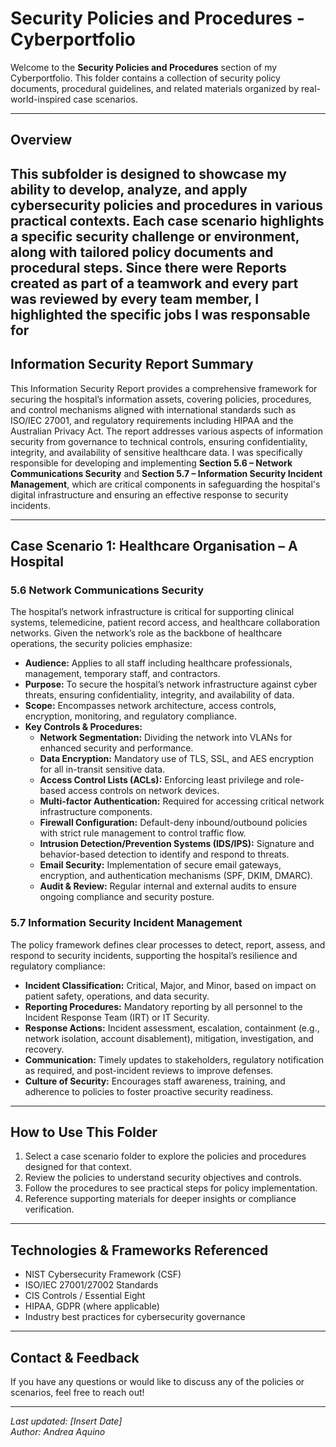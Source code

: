 # Security Policies and Procedures - Cyberportfolio

Welcome to the **Security Policies and Procedures** section of my Cyberportfolio. 
This folder contains a collection of security policy documents, procedural guidelines, and related materials organized by real-world-inspired case scenarios.

---

## Overview

This subfolder is designed to showcase my ability to develop, analyze, and apply cybersecurity policies and procedures in various practical contexts. 
Each case scenario highlights a specific security challenge or environment, along with tailored policy documents and procedural steps.
Since there were Reports created as part of a teamwork and every part was reviewed by every team member, I highlighted the specific jobs I was responsable for
---

## Information Security Report Summary

This Information Security Report provides a comprehensive framework for securing the hospital’s information assets, covering policies, procedures, and control mechanisms aligned with international standards such as ISO/IEC 27001, and regulatory requirements including HIPAA and the Australian Privacy Act. The report addresses various aspects of information security from governance to technical controls, ensuring confidentiality, integrity, and availability of sensitive healthcare data. I was specifically responsible for developing and implementing **Section 5.6 – Network Communications Security** and **Section 5.7 – Information Security Incident Management**, which are critical components in safeguarding the hospital's digital infrastructure and ensuring an effective response to security incidents.

---

## Case Scenario 1: Healthcare Organisation – A Hospital

### 5.6 Network Communications Security

The hospital’s network infrastructure is critical for supporting clinical systems, telemedicine, patient record access, and healthcare collaboration networks. Given the network’s role as the backbone of healthcare operations, the security policies emphasize:

- **Audience:** Applies to all staff including healthcare professionals, management, temporary staff, and contractors.
- **Purpose:** To secure the hospital’s network infrastructure against cyber threats, ensuring confidentiality, integrity, and availability of data.
- **Scope:** Encompasses network architecture, access controls, encryption, monitoring, and regulatory compliance.
- **Key Controls & Procedures:**  
  - **Network Segmentation:** Dividing the network into VLANs for enhanced security and performance.  
  - **Data Encryption:** Mandatory use of TLS, SSL, and AES encryption for all in-transit sensitive data.  
  - **Access Control Lists (ACLs):** Enforcing least privilege and role-based access controls on network devices.  
  - **Multi-factor Authentication:** Required for accessing critical network infrastructure components.  
  - **Firewall Configuration:** Default-deny inbound/outbound policies with strict rule management to control traffic flow.  
  - **Intrusion Detection/Prevention Systems (IDS/IPS):** Signature and behavior-based detection to identify and respond to threats.  
  - **Email Security:** Implementation of secure email gateways, encryption, and authentication mechanisms (SPF, DKIM, DMARC).  
  - **Audit & Review:** Regular internal and external audits to ensure ongoing compliance and security posture.

### 5.7 Information Security Incident Management

The policy framework defines clear processes to detect, report, assess, and respond to security incidents, supporting the hospital’s resilience and regulatory compliance:

- **Incident Classification:** Critical, Major, and Minor, based on impact on patient safety, operations, and data security.
- **Reporting Procedures:** Mandatory reporting by all personnel to the Incident Response Team (IRT) or IT Security.
- **Response Actions:** Incident assessment, escalation, containment (e.g., network isolation, account disablement), mitigation, investigation, and recovery.
- **Communication:** Timely updates to stakeholders, regulatory notification as required, and post-incident reviews to improve defenses.
- **Culture of Security:** Encourages staff awareness, training, and adherence to policies to foster proactive security readiness.

---

## How to Use This Folder

1. Select a case scenario folder to explore the policies and procedures designed for that context.
2. Review the policies to understand security objectives and controls.
3. Follow the procedures to see practical steps for policy implementation.
4. Reference supporting materials for deeper insights or compliance verification.

---

## Technologies & Frameworks Referenced

- NIST Cybersecurity Framework (CSF)  
- ISO/IEC 27001/27002 Standards  
- CIS Controls / Essential Eight  
- HIPAA, GDPR (where applicable)  
- Industry best practices for cybersecurity governance

---

## Contact & Feedback

If you have any questions or would like to discuss any of the policies or scenarios, feel free to reach out!

---

*Last updated: [Insert Date]*  
*Author: Andrea Aquino*
